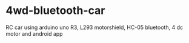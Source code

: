 # 4wd-bluetooth-car
RC car using arduino uno R3, L293 motorshield, HC-05 bluetooth, 4 dc motor and android app

